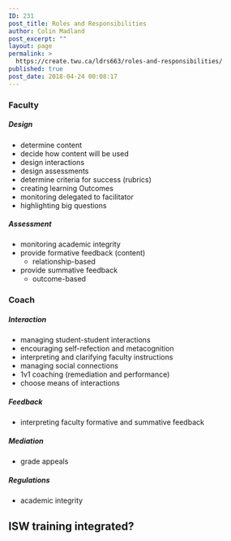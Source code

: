 ```yaml
---
ID: 231
post_title: Roles and Responsibilities
author: Colin Madland
post_excerpt: ""
layout: page
permalink: >
  https://create.twu.ca/ldrs663/roles-and-responsibilities/
published: true
post_date: 2018-04-24 00:08:17
---
```

### Faculty
##### Design
- determine content
- decide how content will be used
- design interactions
- design assessments
- determine criteria for success (rubrics)
- creating learning Outcomes
- monitoring delegated to facilitator
- highlighting big questions 

##### Assessment
- monitoring academic integrity
- provide formative feedback (content)
  - relationship-based
- provide summative feedback
  - outcome-based

### Coach
##### Interaction
- managing student-student interactions
- encouraging self-refection and metacognition
- interpreting and clarifying faculty instructions
- managing social connections
- 1v1 coaching (remediation and performance)
- choose means of interactions

##### Feedback
- interpreting faculty formative and summative feedback

##### Mediation
- grade appeals

##### Regulations
- academic integrity

## ISW training integrated?
